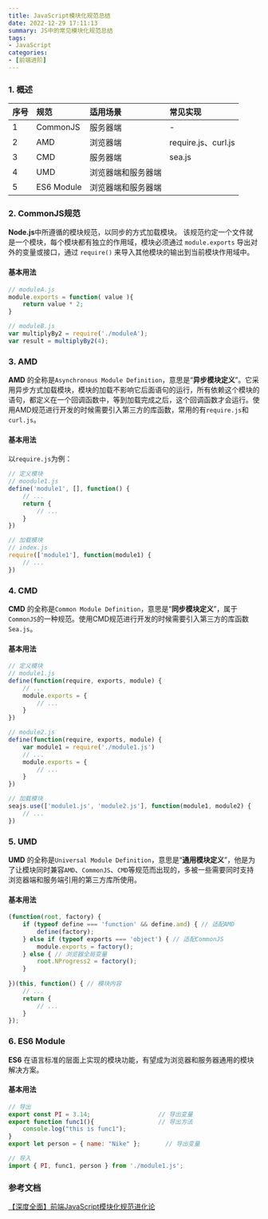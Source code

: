 ```yaml
---
title: JavaScript模块化规范总结
date: 2022-12-29 17:11:13
summary: JS中的常见模块化规范总结
tags:
- JavaScript
categories:
- [前端进阶]
---
```


### 1. 概述
| 序号 | 规范 | 适用场景 | 常见实现 |
|:---|:---|:---|:---|
| 1 | CommonJS  | 服务器端 | - |
| 2 | AMD | 浏览器端 | require.js、curl.js |
| 3 | CMD | 服务器端 | sea.js | 
| 4 | UMD | 浏览器端和服务器端 |
| 5 | ES6 Module | 浏览器端和服务器端 |

### 2. CommonJS规范
**Node.js**中所遵循的模块规范，以同步的方式加载模块。
该规范约定一个文件就是一个模块，每个模块都有独立的作用域，模块必须通过 `module.exports` 导出对外的变量或接口，通过 `require()` 来导入其他模块的输出到当前模块作用域中。
#### 基本用法
```js
// moduleA.js
module.exports = function( value ){
    return value * 2;
}

// moduleB.js
var multiplyBy2 = require('./moduleA');
var result = multiplyBy2(4);
```
### 3. AMD
**AMD** 的全称是`Asynchronous Module Definition`，意思是“**异步模块定义**”。它采用异步方式加载模块，模块的加载不影响它后面语句的运行，所有依赖这个模块的语句，都定义在一个回调函数中，等到加载完成之后，这个回调函数才会运行。使用AMD规范进行开发的时候需要引入第三方的库函数，常用的有`require.js`和`curl.js`。
#### 基本用法
以`require.js`为例：
```js
// 定义模块
// moodule1.js
define('module1', [], function() {
    // ...
    return {
        // ...
    }
})

// 加载模块
// index.js
require(['module1'], function(module1) {
    // ...
})
```

### 4. CMD
**CMD** 的全称是`Common Module Definition`，意思是“**同步模块定义**”，属于`CommonJS`的一种规范。使用CMD规范进行开发的时候需要引入第三方的库函数`Sea.js`。

#### 基本用法
```js
// 定义模块
// module1.js
define(function(require, exports, module) {
    // ...
    module.exports = {
        // ...
    }
})

// module2.js
define(function(require, exports, module) {
    var module1 = require('./module1.js')
    // ...
    module.exports = {
        // ...
    }
})

// 加载模块
seajs.use(['module1.js', 'module2.js'], function(module1, module2) {
    // ...
})
```

### 5. UMD
**UMD** 的全称是`Universal Module Definition`，意思是“**通用模块定义**”，他是为了让模块同时兼容`AMD`、`CommonJS`、`CMD`等规范而出现的，多被一些需要同时支持浏览器端和服务端引用的第三方库所使用。

#### 基本用法
```js
(function(root, factory) {
	if (typeof define === 'function' && define.amd) { // 适配AMD
		define(factory);
	} else if (typeof exports === 'object') { // 适配CommonJS
		module.exports = factory();
	} else { // 浏览器全局变量
		root.NProgress2 = factory();
	}
 
})(this, function() { // 模块内容
    // ...
	return {
        // ...
    }
});
```

### 6. ES6 Module
**ES6** 在语言标准的层面上实现的模块功能，有望成为浏览器和服务器通用的模块解决方案。
#### 基本用法
```js
// 导出
export const PI = 3.14;                   // 导出变量
export function func1(){                  // 导出方法
    console.log("this is func1");
}
export let person = { name: "Nike" };       // 导出变量

// 导入
import { PI, func1, person } from './module1.js';
```

### 参考文档
[【深度全面】前端JavaScript模块化规范进化论](https://segmentfault.com/a/1190000023711059)